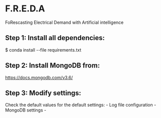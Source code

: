# F.R.E.D.A
FoRescasting Electrical Demand with Artificial intelligence

## Step 1: Install all dependencies:
$ conda install --file requirements.txt

## Step 2: Install MongoDB from:
https://docs.mongodb.com/v3.6/

## Step 3: Modify settings:
Check the default values for the default settings:
    - Log file configuration
    - MongoDB settings
    - 
